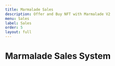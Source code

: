 ```yaml
---
title: Marmalade Sales
description: Offer and Buy NFT with Marmalade V2
menu: Sales
label: Sales
order: 5
layout: full
---
```


# Marmalade Sales System
